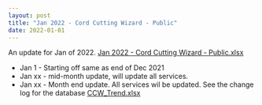 ```yaml
---
layout: post
title: "Jan 2022 - Cord Cutting Wizard - Public"
date: 2022-01-01
---
```

<p>An update for Jan of 2022. <a href="/Jan 2022 - Cord Cutting Wizard - Public.xlsx">Jan 2022 - Cord Cutting Wizard - Public.xlsx</a>
  <p>
    <ul>
      <li>Jan 1 - Starting off same as end of Dec 2021
      <li>Jan xx - mid-month update, will update all services. 
      <li>Jan xx - Month end update. All services wil be updated. See the change log for the database <a href="/CCW_Trend.xlsx">CCW_Trend.xlsx</a>

